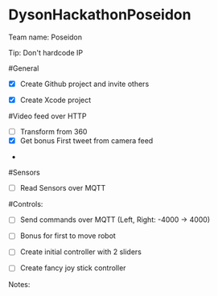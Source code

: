 # DysonHackathonPoseidon


Team name: Poseidon

Tip: Don't hardcode IP

#General 

 - [x] Create Github project and invite others
 - [x] Create Xcode project


#Video feed over HTTP

 - [ ] Transform from 360
 - [x] Get bonus First tweet from camera feed
 - 
 
#Sensors

 - [ ] Read Sensors over MQTT

#Controls:

 - [ ] Send commands over MQTT (Left, Right: -4000 -> 4000)
 - [ ] Bonus for first to move robot
 - [ ] Create initial controller with 2 sliders
 - [ ] Create fancy joy stick controller



Notes:
	




	
	





